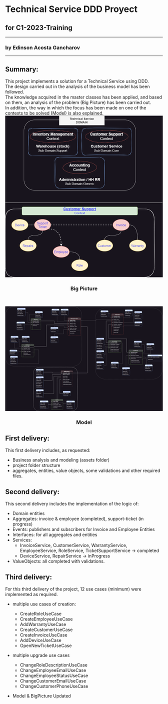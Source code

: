 # Technical Service DDD Proyect 

## for C1-2023-Training

<hr>

### by Edinson Acosta Gancharov

<hr>




## Summary:

This project implements a solution for a Technical Service using DDD. <br>
The design carried out in the analysis of the business model has been followed. <br>
The knowledge acquired in the master classes has been applied, and based on them, an analysis of the problem (Big Picture) has been carried out. <br>
In addition, the way in which the focus has been made on one of the contexts to be solved (Model) is also explained.
![Big Picture](assets/DDD-ServicioTecnico-EdinsonAcosta-BigPicture-Corrected.png)

### <div align="center">Big Picture </div>

<br>

![Model](assets/DDD-ServicioTecnico-EdinsonAcosta-ClarifiedModel-Corrected.png)

### <div align="center">Model</div>


## First delivery:

This first delivery includes, as requested:

* Business analysis and modeling (assets folder)
* project folder structure
* aggregates, entities, value objects, some validations and other required files.


## Second delivery:

This second delivery includes the implementation of the logic of:

* Domain entities
* Aggregates: invoice & employee (completed), support-ticket (in progress)
* Events: publishers and subscribers for Invoice and Employee Entities
* Interfaces: for all aggregates and entities
* Services: 
    + InvoiceService, CustomerService, WarrantyService, EmployeeService, RoleService, TicketSupportService -> completed
    + DeviceService, RepairService -> inProgress
* ValueObjects: all completed with validations.



## Third delivery:

For this third delivery of the project, 12 use cases (minimum) were implemented as required.

* multiple use cases of creation:

    + CreateRoleUseCase
    + CreateEmployeeUseCase
    + AddWarrantyUseCase
    + CreateCustomerUseCase
    + CreateInvoiceUseCase
    + AddDeviceUseCase
    + OpenNewTicketUseCase

* multiple upgrade use cases
    + ChangeRoleDescriptionUseCase
    + ChangeEmployeeEmailUseCase
    + ChangeEmployeeStatusUseCase
    + ChangeCustomerEmailUseCase
    + ChangeCustomerPhoneUseCase

* Model & BigPicture Updated

